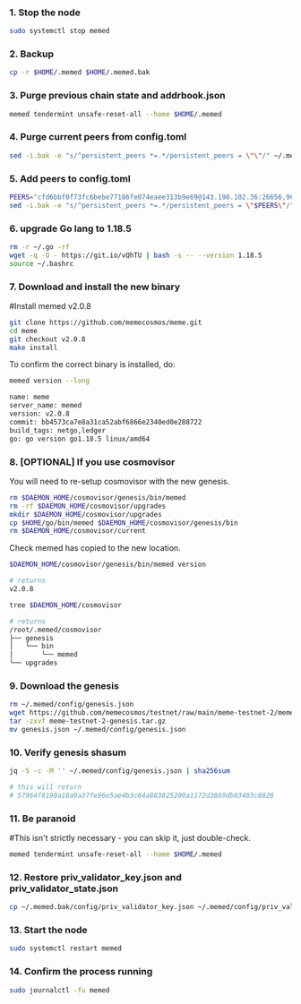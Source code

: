 ### 1. Stop the node
```sh
sudo systemctl stop memed
```
### 2. Backup
```sh
cp -r $HOME/.memed $HOME/.memed.bak
```
### 3. Purge previous chain state and addrbook.json
```sh
memed tendermint unsafe-reset-all --home $HOME/.memed
```
### 4. Purge current peers from config.toml
```sh
sed -i.bak -e "s/^persistent_peers *=.*/persistent_peers = \"\"/" ~/.memed/config/config.toml
```
### 5. Add peers to config.toml
```sh
PEERS="cfd6bbf0f73fc6bebe77186fe074eaee313b9e69@143.198.102.36:26656,964a2d95dc93d6493c51ecd80ed3acc444839b9e@45.76.177.106:26656,decd5a2f00260c65c43b531cb9b0b8e542419f4c@134.122.18.140:26656"
sed -i.bak -e "s/^persistent_peers *=.*/persistent_peers = \"$PEERS\"/" ~/.memed/config/config.toml
```

### 6. upgrade Go lang to 1.18.5
```sh
rm -r ~/.go -rf
wget -q -O - https://git.io/vQhTU | bash -s -- --version 1.18.5
source ~/.bashrc
```

### 7. Download and install the new binary
#Install memed v2.0.8
```sh
git clone https://github.com/memecosmos/meme.git
cd meme
git checkout v2.0.8
make install
```
To confirm the correct binary is installed, do:
```sh
memed version --long
```
```sh
name: meme
server_name: memed
version: v2.0.8
commit: bb4573ca7e8a31ca52abf6866e2340ed0e288722
build_tags: netgo,ledger
go: go version go1.18.5 linux/amd64
```
### 8. [OPTIONAL] If you use cosmovisor
You will need to re-setup cosmovisor with the new genesis.
```sh
rm $DAEMON_HOME/cosmovisor/genesis/bin/memed
rm -rf $DAEMON_HOME/cosmovisor/upgrades
mkdir $DAEMON_HOME/cosmovisor/upgrades
cp $HOME/go/bin/memed $DAEMON_HOME/cosmovisor/genesis/bin
rm $DAEMON_HOME/cosmovisor/current
```
Check memed has copied to the new location.
```sh
$DAEMON_HOME/cosmovisor/genesis/bin/memed version

# returns
v2.0.8

tree $DAEMON_HOME/cosmovisor

# returns
/root/.memed/cosmovisor
├── genesis
│   └── bin
│       └── memed
└── upgrades
```

### 9. Download the  genesis
```sh
rm ~/.memed/config/genesis.json
wget https://github.com/memecosmos/testnet/raw/main/meme-testnet-2/meme-testnet-2-genesis.tar.gz
tar -zxvf meme-testnet-2-genesis.tar.gz
mv genesis.json ~/.memed/config/genesis.json
```

### 10. Verify genesis shasum
```sh
jq -S -c -M '' ~/.memed/config/genesis.json | sha256sum

# this will return
# 57964f8190a18a9a37fe96e5ae4b3c64a883825200a1172d3869db03403c8826
```
### 11. Be paranoid
#This isn't strictly necessary - you can skip it, just double-check.
```sh
memed tendermint unsafe-reset-all --home $HOME/.memed
```
### 12. Restore priv_validator_key.json and priv_validator_state.json
```sh
cp ~/.memed.bak/config/priv_validator_key.json ~/.memed/config/priv_validator_key.json
```
### 13. Start the node
```sh
sudo systemctl restart memed
```
### 14. Confirm the process running
```sh
sudo journalctl -fu memed
```
